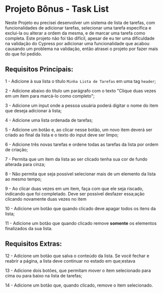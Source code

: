 # Projeto Bônus - Task List

Neste Projeto eu precisei desenvolver um sistema de lista de tarefas, com funcionalidades de adicionar tarefas, selecionar uma tarefa específica e exclui-la ou alterar a ordem da mesma, e de marcar uma tarefa como completa.
Este projeto não foi tão difícil, apesar de eu ter uma dificuldade na validação do Cypress por adicionar uma funcionalidade que acabou causando um problema na validação, então atrasei o projeto por fazer mais do que foi pedido.

## Requisitos Principais:

1 - Adicione à sua lista o título `Minha Lista de Tarefas` em uma tag `header`;

2 - Adicione abaixo do título um parágrafo com o texto "Clique duas vezes em um item para marcá-lo como completo";

3 - Adicione um input onde a pessoa usuária poderá digitar o nome do item que deseja adicionar à lista;

4 - Adicione uma lista ordenada de tarefas;

5 - Adicione um botão e, ao clicar nesse botão, um novo item deverá ser criado ao final da lista e o texto do input deve ser limpo;

6 - Adicione três novas tarefas e ordene todas as tarefas da lista por ordem de criação;

7 - Permita que um item da lista ao ser clicado tenha sua cor de fundo alterada para cinza;

8 - Não permita que seja possível selecionar mais de um elemento da lista ao mesmo tempo;

9 - Ao clicar duas vezes em um item, faça com que ele seja riscado, indicando que foi completado. Deve ser possível desfazer essa;ação clicando novamente duas vezes no item

10 - Adicione um botão que quando clicado deve apagar todos os itens da lista;

11 - Adicione um botão que quando clicado remove **somente** os elementos finalizados da sua lista.

## Requisitos Extras:

12 - Adicione um botão que salva o conteúdo da lista. Se você fechar e reabrir a página, a lista deve continuar no estado em que;estava

13 - Adicione dois botões, que permitam mover o item selecionado para cima ou para baixo na lista de tarefas;

14 - Adicione um botão que, quando clicado, remove o item selecionado.